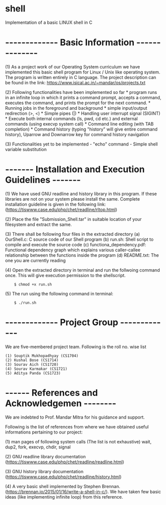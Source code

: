 # shell
Implementation of a basic LINUX shell in C

# ------------- Basic Information -------------- #

(1) As a project work of our Operating System curriculum we have implemented this basic shell program for Linux / Unix like operating system. The program is written entirely in C language. The project description can be found in the link: https://www.isical.ac.in/~mandar/os/projects.txt

(2) Following functionalities have been implemented so far
	* program runs in an infinite loop in which it prints a command prompt, accepts a command, executes the command, and prints the prompt for the 	next command.
	* Running jobs in the foreground and background
	* simple input/output redirection (>, <)
	* Simple pipes (|)
	* Handling user interrupt signal (SIGINT)
	* Execute both internal commands (ls, pwd, cd etc.) and external commands (using execvp system call)
	* Command line editing (with TAB completion)
	* Command history (typing "history" will give entire command history), Uparrow and Downarrow key for command history navigation

(3) Functionalities yet to be implemented
	- "echo" command
	- Simple shell variable substitution

# ------- Installation and Execution Guidelines ------- #

(1) We have used GNU readline and history library in this program. If these libraries are not on your system please install the same. Complete installation guideline is given in the following link:
(https://tiswww.case.edu/php/chet/readline/rltop.html)

(2) Place the file "Submission_Shell.tar" in suitable location of your filesystem and extract the same.

(3) There shall be following four files in the extracted directory
	(a) OurShell.c: C source code of our Shell program
	(b) run.sh: Shell script to compile and execute the source code
	(c) functiona_dependency.pdf: Functional dependency graph which explains various caller-callee relationship between the functions inside the program
	(d) README.txt: The one you are currently reading

(4) Open the extracted directory in terminal and run the follwoing command once. This will give execution permission to the shellscript.

		$ chmod +x run.sh

(5) The run using the following command in terminal:

		$ ./run.sh

# ------------- Project Group ------------- #

We are five-membered project team. Following is the roll no. wise list

	(1) Souptik Mukhopadhyay (CS1704)
	(2) Kushal Bose (CS1714)
	(3) Sourav Aich (CS1720)
	(4) Sourav Karmakar (CS1721)
	(5) Aditya Panda (CS1723)

# ------ References and Acknowledgemen -------- #

We are indebted to Prof. Mandar Mitra for his guidance and support.

Following is the list of references from where we have obtained useful informations pertaining to our project:

(1) man pages of following system calls (The list is not exhaustive)
	wait, dup2, fork, execvp, chdir, signal

(2) GNU readline library documentation (https://tiswww.case.edu/php/chet/readline/readline.html)

(3) GNU history library documentation (https://tiswww.case.edu/php/chet/readline/history.html)

(4) A very basic shell implemented by Stephen Brennan. (https://brennan.io/2015/01/16/write-a-shell-in-c/).
We have taken few basic ideas (like implementing infinite loop) from this reference.
